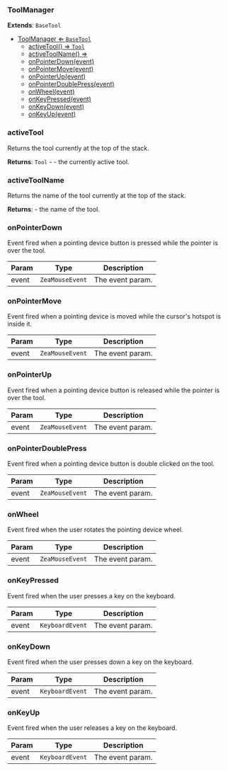<a name="ToolManager"></a>

### ToolManager 

**Extends**: <code>BaseTool</code>  

* [ToolManager ⇐ <code>BaseTool</code>](#ToolManager)
    * [activeTool() ⇒ <code>Tool</code>](#activeTool)
    * [activeToolName() ⇒](#activeToolName)
    * [onPointerDown(event)](#onPointerDown)
    * [onPointerMove(event)](#onPointerMove)
    * [onPointerUp(event)](#onPointerUp)
    * [onPointerDoublePress(event)](#onPointerDoublePress)
    * [onWheel(event)](#onWheel)
    * [onKeyPressed(event)](#onKeyPressed)
    * [onKeyDown(event)](#onKeyDown)
    * [onKeyUp(event)](#onKeyUp)

<a name="ToolManager+activeTool"></a>

### activeTool
Returns the tool currently at the top of the stack.


**Returns**: <code>Tool</code> - - the currently active tool.  
<a name="ToolManager+activeToolName"></a>

### activeToolName
Returns the name of the tool currently at the top of the stack.


**Returns**: - the name of the tool.  
<a name="ToolManager+onPointerDown"></a>

### onPointerDown
Event fired when a pointing device button is pressed while the pointer is over the tool.



| Param | Type | Description |
| --- | --- | --- |
| event | <code>ZeaMouseEvent</code> | The event param. |

<a name="ToolManager+onPointerMove"></a>

### onPointerMove
Event fired when a pointing device is moved while the cursor's hotspot is inside it.



| Param | Type | Description |
| --- | --- | --- |
| event | <code>ZeaMouseEvent</code> | The event param. |

<a name="ToolManager+onPointerUp"></a>

### onPointerUp
Event fired when a pointing device button is released while the pointer is over the tool.



| Param | Type | Description |
| --- | --- | --- |
| event | <code>ZeaMouseEvent</code> | The event param. |

<a name="ToolManager+onPointerDoublePress"></a>

### onPointerDoublePress
Event fired when a pointing device button is double clicked on the tool.



| Param | Type | Description |
| --- | --- | --- |
| event | <code>ZeaMouseEvent</code> | The event param. |

<a name="ToolManager+onWheel"></a>

### onWheel
Event fired when the user rotates the pointing device wheel.



| Param | Type | Description |
| --- | --- | --- |
| event | <code>ZeaMouseEvent</code> | The event param. |

<a name="ToolManager+onKeyPressed"></a>

### onKeyPressed
Event fired when the user presses a key on the keyboard.



| Param | Type | Description |
| --- | --- | --- |
| event | <code>KeyboardEvent</code> | The event param. |

<a name="ToolManager+onKeyDown"></a>

### onKeyDown
Event fired when the user presses down a key on the keyboard.



| Param | Type | Description |
| --- | --- | --- |
| event | <code>KeyboardEvent</code> | The event param. |

<a name="ToolManager+onKeyUp"></a>

### onKeyUp
Event fired when the user releases a key on the keyboard.



| Param | Type | Description |
| --- | --- | --- |
| event | <code>KeyboardEvent</code> | The event param. |

